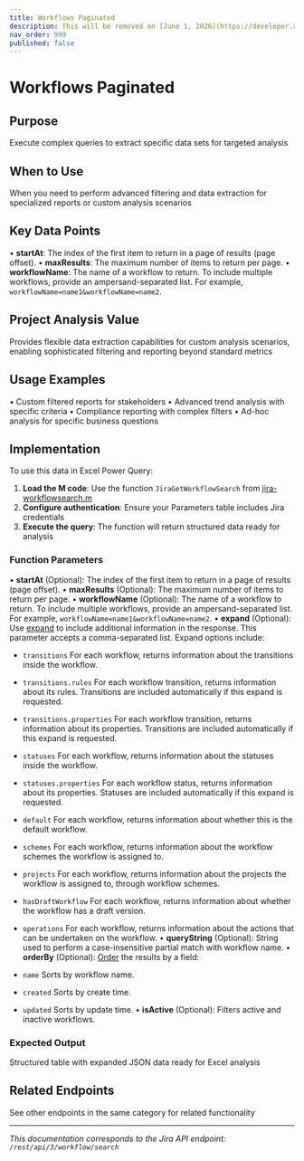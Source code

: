 ```yaml
---
title: Workflows Paginated
description: This will be removed on [June 1, 2026](https://developer.atlassian.com/cloud/jira/platform/changelog/#CHANGE-2569); use [Search workflows](#api-rest-a...
nav_order: 999
published: false
---
```


# Workflows Paginated

## Purpose
Execute complex queries to extract specific data sets for targeted analysis

## When to Use
When you need to perform advanced filtering and data extraction for specialized reports or custom analysis scenarios

## Key Data Points
• **startAt**: The index of the first item to return in a page of results (page offset).
• **maxResults**: The maximum number of items to return per page.
• **workflowName**: The name of a workflow to return. To include multiple workflows, provide an ampersand-separated list. For example, `workflowName=name1&workflowName=name2`.

## Project Analysis Value
Provides flexible data extraction capabilities for custom analysis scenarios, enabling sophisticated filtering and reporting beyond standard metrics

## Usage Examples
• Custom filtered reports for stakeholders
• Advanced trend analysis with specific criteria
• Compliance reporting with complex filters
• Ad-hoc analysis for specific business questions

## Implementation
To use this data in Excel Power Query:

1. **Load the M code**: Use the function `JiraGetWorkflowSearch` from [jira-workflowsearch.m](../assets/jira-workflowsearch.m)
2. **Configure authentication**: Ensure your Parameters table includes Jira credentials
3. **Execute the query**: The function will return structured data ready for analysis

### Function Parameters
• **startAt** (Optional): The index of the first item to return in a page of results (page offset).
• **maxResults** (Optional): The maximum number of items to return per page.
• **workflowName** (Optional): The name of a workflow to return. To include multiple workflows, provide an ampersand-separated list. For example, `workflowName=name1&workflowName=name2`.
• **expand** (Optional): Use [expand](#expansion) to include additional information in the response. This parameter accepts a comma-separated list. Expand options include:

 *  `transitions` For each workflow, returns information about the transitions inside the workflow.
 *  `transitions.rules` For each workflow transition, returns information about its rules. Transitions are included automatically if this expand is requested.
 *  `transitions.properties` For each workflow transition, returns information about its properties. Transitions are included automatically if this expand is requested.
 *  `statuses` For each workflow, returns information about the statuses inside the workflow.
 *  `statuses.properties` For each workflow status, returns information about its properties. Statuses are included automatically if this expand is requested.
 *  `default` For each workflow, returns information about whether this is the default workflow.
 *  `schemes` For each workflow, returns information about the workflow schemes the workflow is assigned to.
 *  `projects` For each workflow, returns information about the projects the workflow is assigned to, through workflow schemes.
 *  `hasDraftWorkflow` For each workflow, returns information about whether the workflow has a draft version.
 *  `operations` For each workflow, returns information about the actions that can be undertaken on the workflow.
• **queryString** (Optional): String used to perform a case-insensitive partial match with workflow name.
• **orderBy** (Optional): [Order](#ordering) the results by a field:

 *  `name` Sorts by workflow name.
 *  `created` Sorts by create time.
 *  `updated` Sorts by update time.
• **isActive** (Optional): Filters active and inactive workflows.

### Expected Output
Structured table with expanded JSON data ready for Excel analysis

## Related Endpoints
See other endpoints in the same category for related functionality

---
*This documentation corresponds to the Jira API endpoint: `/rest/api/3/workflow/search`*
